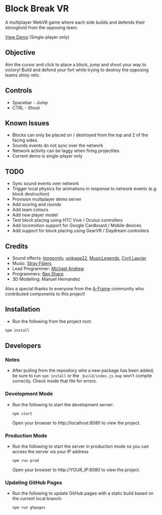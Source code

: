 # Block Break VR

A multiplayer WebVR game where each side builds and defends their stronghold from the opposing team.

[View Demo](https://gladeye.github.io/block-break-vr/) (Single-player only)

## Objective

Aim the cursor and click to place a block, jump and shoot your way to victory! Build and defend your fort while trying
to destroy the opposing teams shiny relic.

## Controls

*   Spacebar - Jump
*   CTRL - Shoot

## Known Issues

*   Blocks can only be placed on / destroyed from the top and 2 of the facing sides.
*   Sounds events do not sync over the network
*   Network activity can be laggy when firing projectiles
*   Current demo is single-player only

## TODO

*   Sync sound events over network
*   Trigger local physics for animations in response to network events (e.g. block destruction)
*   Provision multiplayer demo server
*   Add scoring and rounds
*   Add team colours
*   Add new player model
*   Test block placing using HTC Vive / Oculus controllers
*   Add locomotion support for Google Cardboard / Mobile devices
*   Add support for block placing using GearVR / Daydream controllers

## Credits

*   Sound effects: [timgormly](https://freesound.org/people/timgormly/), [onikage22](https://freesound.org/people/onikage22/), [MusicLegends](https://freesound.org/people/musiclegends/), [Cyril Laurier](https://freesound.org/people/Cyril%20Laurier/sounds/17645/)
*   Music: [Stray Fibers](https://www.guyannan.com/music/)
*   Lead Programmer: [Michael Andrew](https://www.uxvirtual.com)
*   Programmers: [Ben Sharp](https://github.com/ben-sharp)
*   3D Modelling: Manuel Hernandez

Also a special thanks to everyone from the [A-Frame](https://www.aframe.io) community who contributed components to this project!

## Installation

*   Run the following from the project root:

```bash
npm install
```

## Developers

### Notes

*   After pulling from the repository whe a new package has been added, be sure to run `npm install` or
    the `_build/index.js.map` won't compile correctly. Check inside that file for errors.

### Development Mode

*   Run the following to start the development server:

    ```
    npm start
    ```

    Open your browser to http://localhost:8080 to view the project.

### Production Mode

*   Run the following to start the server in production mode so you can access the server via your IP address

    ```
    npm run prod
    ```
    Open your browser to http://YOUR_IP:8080 to view the project.

### Updating GitHub Pages

*   Run the following to update GitHub pages with a static build based on the current local branch:

    ```
    npm run ghpages
    ```